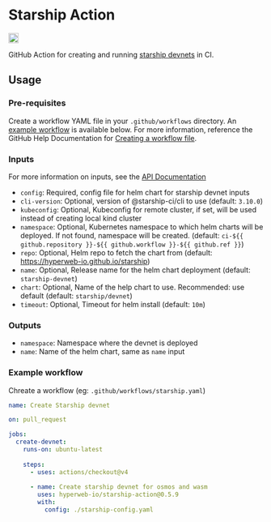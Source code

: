 # Starship Action

<p align="left" width="100%">
   <a href="https://github.com/hyperweb-io/starship-action/actions/workflows/test.yaml"><img height="20" src="https://github.com/hyperweb-io/starship-action/actions/workflows/test.yaml/badge.svg"></a>
</p>


GitHub Action for creating and running [starship devnets](https://github.com/hyperweb-io/starship) in CI.

## Usage

### Pre-requisites

Create a workflow YAML file in your `.github/workflows` directory. An [example workflow](#example-workflow) is available below.
For more information, reference the GitHub Help Documentation for [Creating a workflow file](https://help.github.com/en/articles/configuring-a-workflow#creating-a-workflow-file).

### Inputs

For more information on inputs, see the [API Documentation](https://developer.github.com/v3/repos/releases/#input)

- `config`: Required, config file for helm chart for starship devnet inputs
- `cli-version`: Optional, version of @starship-ci/cli to use (default: `3.10.0`)
- `kubeconfig`: Optional, Kubeconfig for remote cluster, if set, will be used instead of creating local kind cluster
- `namespace`: Optional, Kubernetes namespace to which helm charts will be deployed. If not found, namespace will be created. (default: `ci-${{ github.repository }}-${{ github.workflow }}-${{ github.ref }}`)
- `repo`: Optional, Helm repo to fetch the chart from (default: https://hyperweb-io.github.io/starship)
- `name`: Optional, Release name for the helm chart deployment (default: `starship-devnet`)
- `chart`: Optional, Name of  the help chart to use. Recommended: use default (default: `starship/devnet`)
- `timeout`: Optional, Timeout for helm install (default: `10m`)

### Outputs
- `namespace`: Namespace where the devnet is deployed
- `name`: Name of the helm chart, same as `name` input

### Example workflow

Chreate a workflow (eg: `.github/workflows/starship.yaml`)
```yaml
name: Create Starship devnet

on: pull_request

jobs:
  create-devnet:
    runs-on: ubuntu-latest
    
    steps:
      - uses: actions/checkout@v4
        
      - name: Create starship devnet for osmos and wasm
        uses: hyperweb-io/starship-action@0.5.9
        with:
          config: ./starship-config.yaml
```
